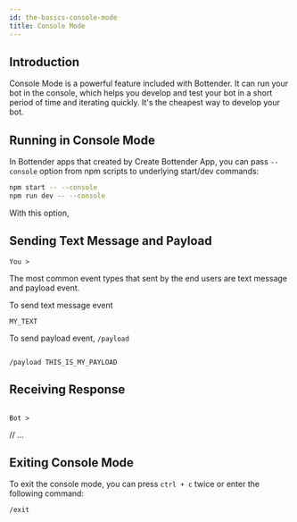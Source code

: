 ```yaml
---
id: the-basics-console-mode
title: Console Mode
---
```


## Introduction

Console Mode is a powerful feature included with Bottender. It can run your bot
in the console, which helps you develop and test your bot in a short period of time and iterating quickly. It's the cheapest way to develop your bot.

## Running in Console Mode

In Bottender apps that created by Create Bottender App, you can pass `--console` option from npm scripts to underlying start/dev commands:

```sh
npm start -- --console
npm run dev -- --console
```

With this option,

<!--Image-->

## Sending Text Message and Payload

```
You >
```

The most common event types that sent by the end users are text message and payload event.

To send text message event

```
MY_TEXT
```

To send payload event, `/payload`

```

/payload THIS_IS_MY_PAYLOAD

```

## Receiving Response

```

Bot >

```

// ...

## Exiting Console Mode

To exit the console mode, you can press `ctrl + c` twice or enter the following command:

```
/exit
```
